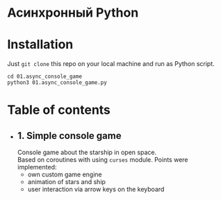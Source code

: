 # Асинхронный Python

# Installation
Just `git clone` this repo on your local machine and run as Python script.
```
cd 01.async_console_game
python3 01.async_console_game.py
```

# Table of contents
* ## 1. Simple console game
    Console game about the starship in open space.  
    Based on coroutines with using `curses` module.
    Points were implemented: 
    * own custom game engine
    * animation of stars and ship
    * user interaction via arrow keys on the keyboard
